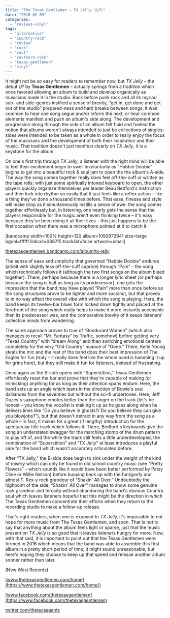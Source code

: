 ```yaml
---
title: "The Texas Gentlemen – TX Jelly (LP)"
date: "2018-02-09"
categories: 
  - "reviews-vinyl"
tags: 
  - "alternative"
  - "country-rock"
  - "review"
  - "rock"
  - "soul"
  - "southern-rock"
  - "texas-gentlemen"
  - "vinyl"
---
```


It might not be so easy for readers to remember now, but _TX Jelly_ – the debut LP by **Texas Gentlemen** – actually springs from a tradition which once favored allowing an album to build and develop organically as musicians made it in the studio. Back before punk rock and all its myriad sub- and side-genres instilled a sense of brevity, “get in, get done and get out of the studio” prepared-ness and hard breaks between songs, it was common to hear one song segue and/or inform the next, or hear common elements manifest and push an album's side along. The development and progression along through the side of an album felt fluid and fuelled the notion that albums weren't always intended to just be collections of singles; sides were intended to be taken as a whole in order to really enjoy the focus of the musicians and the development of both their inspiration and their music. That tradition doesn't just manifest clearly on _TX Jelly_, it is a keystone for the album.

On one's first trip through _TX Jelly_, a listener with the right mind will be able to feel their excitement begin to swell involuntarily as “Habbie Doobie” begins to gel into a beautiful rock & soul jam to open the the album's A-side. The way the song comes together really does feel off-the-cuff or written as the tape rolls; with just some spiritually intoned keyboard to open, the other players quickly organize themselves per leader Beau Bedford's instruction and then lock into rhythm so easily that it just feels like a reflex action – like a thing they've done a thousand times before. That ease, finesse and style will make drop as it simultaneously instills a sense of awe: the song comes together effortlessly but, in listening, one nearly gets the sense that the players responsible for the magic aren't even thinking twice – it's easy because they've been doing it all their lives – this just happens to be the first occasion when there was a microphone pointed at it to catch it.

\[bandcamp width=100% height=120 album=1092972941 size=large bgcol=ffffff linkcol=0687f5 tracklist=false artwork=small\]

[thetexasgentlemen.bandcamp.com/album/tx-jelly](https://thetexasgentlemen.bandcamp.com/album/tx-jelly)

The sense of ease and simplicity that governed “Habbie Doobie” endures (albeit with slightly less off-the-cuff caprice) through “Pain” – the song which technically follows it (although the two first songs on the album bleed together). There, perhaps because there is a longer lyric sheet (or perhaps because the song is half as long as its predecessor), one gets the impression that the band may have played “Pain” more than once before as the song structures prove to be tighter and more succinct, but that proves to in no way affect the overall vibe with which the song is playing. Here, the band keeps its twelve-bar blues form locked down tightly and placed at the forefront of the song which really helps to make it more instantly accessible than its predecessor was, and the comparative brevity of it keeps listeners' collective minds from wandering.

The same approach proves to true of “Bondurant Women” (which also manages to recall “Mr. Fantasy” by Traffic, somehow) before getting very “Texas Country” with “dream Along” and then switching emotional centers completely for the very “Old Country” nuance of “Gone.” There, Keite Young steals the mic and the rest of the band does their best impression of The Eagles for fun (truly – it really does feel like the whole band is hamming it up for grins here), but they still make it fun for listeners, instead of frustrating.

Once again as the B-side opens with “Superstition,” Texas Gentlemen effortlessly reset the bar and prove that they're capable of making (or mimicking) anything for as long as their attention spans endure. Here, the band sets up an angle which leans in the direction of Bowie's soul dalliances from the seventies but without the sci-fi undertones. Here, Jeff Dazey's saxophone emotes better than the singer on the track (let's be honest – you know the vocalist is making it up as he goes along when he delivers lines like “Do you believe in ghosts?/ Do you believe they can give you blowjobs?”), but that doesn't detract in any way from the song as a whole – in fact, it makes for a great (if lengthy) introduction for the spectacular title track which follows it. There, Bedford's keyboards give the song an understated swagger for the marching stomp of the drum pattern to play off of, and the while the track still feels a little underdeveloped, the combination of “Superstition” and “TX Jelly” at least introduces a playful side for the band which wasn't accurately articulated before.

After “TX Jelly,” the B-side does begin to sink under the weight of the kind of misery which can only be found in old school country music (see “Pretty Flowers” – which sounds like it would have been better performed by Patsy Cline or Willie Nelson) before buoying back up with the fun/goofy and almost T. Rex-y rock grandeur of “Shakin' All Over.” Undoubtedly the highpoint of the side, “Shakin' All Over” manages to show some genuine rock grandeur and ferocity without abandoning the band's obvious Country soul which leaves listeners hopeful that this might be the direction in which The Texas Gentlemen concentrate their efforts when they return to the recording studio to make a follow-up release.

That's right readers, when one is exposed to _TX Jelly,_ it's impossible to not hope for more music from The Texas Gentlemen, and soon. That is not to say that anything about the album feels light or sparse, just that the music present on _TX Jelly_ is so good that it leaves listeners hungry for more. Now, with that said, it is important to point out that the Texas Gentlemen were formed in 2016 which means that the band was able to assemble this first album in a pretty short period of time; it might sound unreasonable, but here's hoping they choose to keep up that speed and release another album sooner rather than later.

(New West Records)

[www.thetexasgentlemen.com/home](https://www.thetexasgentlemen.com/home/)

[www.facebook.com/thetexasgentlemen](https://www.facebook.com/thetexasgentlemen)

[twitter.com/thetexasgents](https://twitter.com/thetexasgents)

